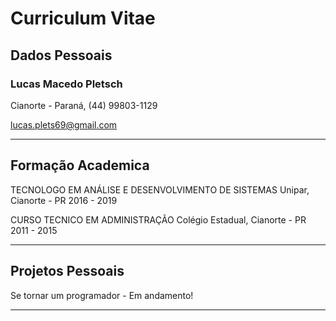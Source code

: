 # Curriculum Vitae 

## Dados Pessoais

### Lucas Macedo Pletsch

 Cianorte - Paraná, (44) 99803-1129 

lucas.plets69@gmail.com

___
## Formação Academica

TECNOLOGO EM ANÁLISE E DESENVOLVIMENTO DE SISTEMAS
Unipar, Cianorte - PR
2016 - 2019

CURSO TECNICO EM ADMINISTRAÇÃO
Colégio Estadual, Cianorte - PR
2011 - 2015

____
## Projetos Pessoais

Se tornar um programador - Em andamento! 

____


